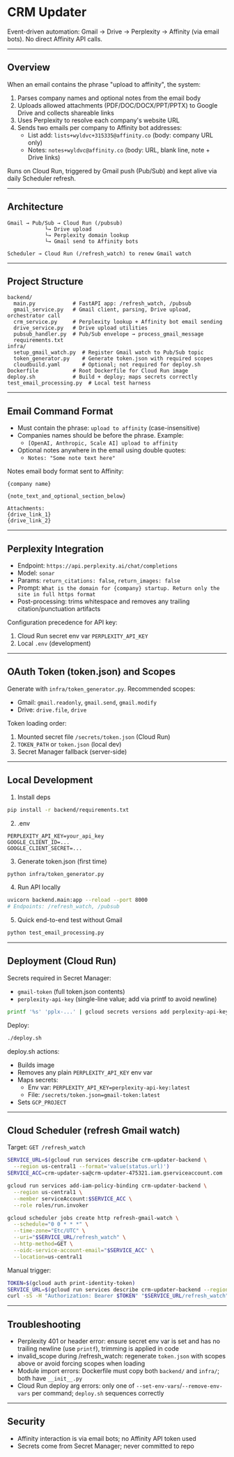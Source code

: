 # CRM Updater

Event-driven automation: Gmail → Drive → Perplexity → Affinity (via email bots). No direct Affinity API calls.

---

## Overview

When an email contains the phrase "upload to affinity", the system:
1. Parses company names and optional notes from the email body
2. Uploads allowed attachments (PDF/DOC/DOCX/PPT/PPTX) to Google Drive and collects shareable links
3. Uses Perplexity to resolve each company's website URL
4. Sends two emails per company to Affinity bot addresses:
   - List add: `lists+wyldvc+315335@affinity.co` (body: company URL only)
   - Notes: `notes+wyldvc@affinity.co` (body: URL, blank line, note + Drive links)

Runs on Cloud Run, triggered by Gmail push (Pub/Sub) and kept alive via daily Scheduler refresh.

---

## Architecture

```
Gmail → Pub/Sub → Cloud Run (/pubsub)
            └→ Drive upload
            └→ Perplexity domain lookup
            └→ Gmail send to Affinity bots

Scheduler → Cloud Run (/refresh_watch) to renew Gmail watch
```

---

## Project Structure

```
backend/
  main.py            # FastAPI app: /refresh_watch, /pubsub
  gmail_service.py   # Gmail client, parsing, Drive upload, orchestrator call
  crm_service.py     # Perplexity lookup + Affinity bot email sending
  drive_service.py   # Drive upload utilities
  pubsub_handler.py  # Pub/Sub envelope → process_gmail_message
  requirements.txt
infra/
  setup_gmail_watch.py  # Register Gmail watch to Pub/Sub topic
  token_generator.py    # Generate token.json with required scopes
  cloudbuild.yaml       # Optional; not required for deploy.sh
Dockerfile           # Root Dockerfile for Cloud Run image
deploy.sh            # Build + deploy; maps secrets correctly
test_email_processing.py  # Local test harness
```

---

## Email Command Format

- Must contain the phrase: `upload to affinity` (case-insensitive)
- Companies names should be before the phrase. Example:
  - `[OpenAI, Anthropic, Scale AI] upload to affinity`
- Optional notes anywhere in the email using double quotes:
  - `Notes: "Some note text here"`

Notes email body format sent to Affinity:
```
{company name}

{note_text_and_optional_section_below}

Attachments:
{drive_link_1}
{drive_link_2}
```

---

## Perplexity Integration

- Endpoint: `https://api.perplexity.ai/chat/completions`
- Model: `sonar`
- Params: `return_citations: false`, `return_images: false`
- Prompt: `What is the domain for {company} startup. Return only the site in full https format`
- Post-processing: trims whitespace and removes any trailing citation/punctuation artifacts

Configuration precedence for API key:
1. Cloud Run secret env var `PERPLEXITY_API_KEY`
2. Local `.env` (development)

---

## OAuth Token (token.json) and Scopes

Generate with `infra/token_generator.py`. Recommended scopes:
- Gmail: `gmail.readonly`, `gmail.send`, `gmail.modify`
- Drive: `drive.file`, `drive`

Token loading order:
1. Mounted secret file `/secrets/token.json` (Cloud Run)
2. `TOKEN_PATH` or `token.json` (local dev)
3. Secret Manager fallback (server-side)

---

## Local Development

1) Install deps
```bash
pip install -r backend/requirements.txt
```

2) .env
```env
PERPLEXITY_API_KEY=your_api_key
GOOGLE_CLIENT_ID=...
GOOGLE_CLIENT_SECRET=...
```

3) Generate token.json (first time)
```bash
python infra/token_generator.py
```

4) Run API locally
```bash
uvicorn backend.main:app --reload --port 8000
# Endpoints: /refresh_watch, /pubsub
```

5) Quick end-to-end test without Gmail
```bash
python test_email_processing.py
```

---

## Deployment (Cloud Run)

Secrets required in Secret Manager:
- `gmail-token` (full token.json contents)
- `perplexity-api-key` (single-line value; add via printf to avoid newline)
```bash
printf '%s' 'pplx-...' | gcloud secrets versions add perplexity-api-key --data-file=- --project=$PROJECT_ID
```

Deploy:
```bash
./deploy.sh
```

deploy.sh actions:
- Builds image
- Removes any plain `PERPLEXITY_API_KEY` env var
- Maps secrets:
  - Env var: `PERPLEXITY_API_KEY=perplexity-api-key:latest`
  - File: `/secrets/token.json=gmail-token:latest`
- Sets `GCP_PROJECT`

---

## Cloud Scheduler (refresh Gmail watch)

Target: `GET /refresh_watch`

```bash
SERVICE_URL=$(gcloud run services describe crm-updater-backend \
  --region us-central1 --format='value(status.url)')
SERVICE_ACC=crm-updater-sa@crm-updater-475321.iam.gserviceaccount.com

gcloud run services add-iam-policy-binding crm-updater-backend \
  --region us-central1 \
  --member serviceAccount:$SERVICE_ACC \
  --role roles/run.invoker

gcloud scheduler jobs create http refresh-gmail-watch \
  --schedule="0 0 * * *" \
  --time-zone="Etc/UTC" \
  --uri="$SERVICE_URL/refresh_watch" \
  --http-method=GET \
  --oidc-service-account-email="$SERVICE_ACC" \
  --location=us-central1
```

Manual trigger:
```bash
TOKEN=$(gcloud auth print-identity-token)
SERVICE_URL=$(gcloud run services describe crm-updater-backend --region us-central1 --format='value(status.url)')
curl -sS -H "Authorization: Bearer $TOKEN" "$SERVICE_URL/refresh_watch"
```

---

## Troubleshooting

- Perplexity 401 or header error: ensure secret env var is set and has no trailing newline (use `printf`), trimming is applied in code
- invalid_scope during /refresh_watch: regenerate `token.json` with scopes above or avoid forcing scopes when loading
- Module import errors: Dockerfile must copy both `backend/` and `infra/`; both have `__init__.py`
- Cloud Run deploy arg errors: only one of `--set-env-vars`/`--remove-env-vars` per command; `deploy.sh` sequences correctly

---

## Security

- Affinity interaction is via email bots; no Affinity API token used
- Secrets come from Secret Manager; never committed to repo
